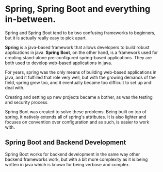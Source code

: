 # Spring, Spring Boot and everything in-between.

Spring and Spring Boot tend to be two confusing frameworks to beginners, but it is actually really easy to pick apart.

**Spring** is a java-based framework that allows developers to build robust applications in java.
**Spring Boot**, on the other hand, is a framework used for creating stand-alone pre-configured spring-based applications.
They are both used to develop web-based applications in java.

For years, spring was the only means of building web-based applications in java, and it fulfilled that role very well, but with the growing demands of the field, spring grew too, and it eventually became too difficult to set up and deal with.

Creating and setting up new projects became a bother, as was the testing and security process.

Spring Boot was created to solve these problems. Being built on top of spring, it natively extends all of spring's attributes.
It is also lighter and focuses on convention over configuration and as such, is easier to work with.

## Spring Boot and Backend Development

Spring Boot works for backend development in the same way other backend frameworks work, but with a bit more complexity as it is being written in java which is known for being verbose and complex.
